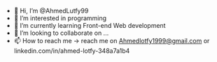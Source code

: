 - 👋 Hi, I’m @AhmedLutfy99
- 👀 I’m interested in programming
- 🌱 I’m currently learning Front-end Web development
- 💞️ I’m looking to collaborate on ...
- 📫 How to reach me -> reach me on Ahmedlotfy1999@gmail.com or linkedin.com/in/ahmed-lotfy-348a7a1b4

<!---
AhmedLutfy99/AhmedLutfy99 is a ✨ special ✨ repository because its `README.md` (this file) appears on your GitHub profile.
You can click the Preview link to take a look at your changes.
--->
